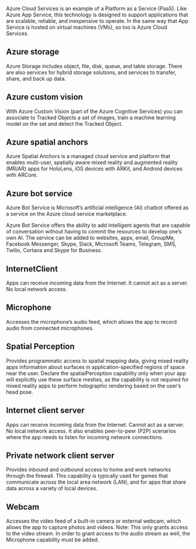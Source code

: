 Azure Cloud Services is an example of a Platform as a Service (PaaS). Like Azure App Service, this technology is designed to support applications that are scalable, reliable, and inexpensive to operate. In the same way that App Service is hosted on virtual machines (VMs), so too is Azure Cloud Services.

## Azure storage

Azure Storage includes object, file, disk, queue, and table storage. There are also services for hybrid storage solutions, and services to transfer, share, and back up data.

## Azure custom vision

With Azure Custom Vision (part of the Azure Cognitive Services) you can associate to Tracked Objects a set of images, train a machine learning model on the set and detect the Tracked Object.

## Azure spatial anchors

Azure Spatial Anchors is a managed cloud service and platform that enables multi-user, spatially aware mixed reality and augmented reality (MR/AR) apps for HoloLens, iOS devices with ARKit, and Android devices with ARCore.

## Azure bot service

Azure Bot Service is Microsoft’s artificial intelligence (AI) chatbot offered as a service on the Azure cloud service marketplace.

Azure Bot Service offers the ability to add intelligent agents that are capable of conversation without having to commit the resources to develop one’s own AI. The service can be added to websites, apps, email, GroupMe, Facebook Messenger, Skype, Slack, Microsoft Teams, Telegram, SMS, Twilio, Cortana and Skype for Business.

## InternetClient

Apps can receive incoming data from the Internet. It cannot act as a server. No local network access.

## Microphone

Accesses the microphone’s audio feed, which allows the app to record audio from connected microphones.

## Spatial Perception

Provides programmatic access to spatial mapping data, giving mixed reality apps information about surfaces in application-specified regions of space near the user. Declare the spatialPerception capability only when your app will explicitly use these surface meshes, as the capability is not required for mixed reality apps to perform holographic rendering based on the user’s head pose.

## Internet client server

Apps can receive incoming data from the Internet. Cannot act as a server. No local network access. It also enables peer-to-peer (P2P) scenarios where the app needs to listen for incoming network connections.

## Private network client server

Provides inbound and outbound access to home and work networks through the firewall. This capability is typically used for games that communicate across the local area network (LAN), and for apps that share data across a variety of local devices.

## Webcam

Accesses the video feed of a built-in camera or external webcam, which allows the app to capture photos and videos.
Note: This only grants access to the video stream. In order to grant access to the audio stream as well, the Microphone capability must be added.